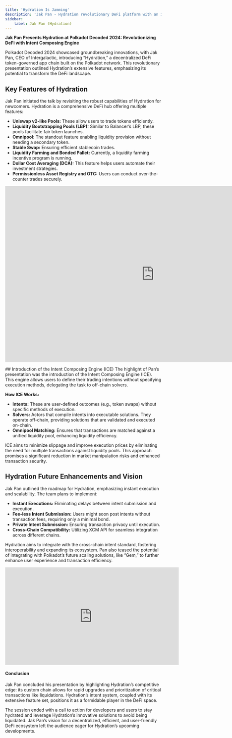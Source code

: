 ```yaml
---
title: 'Hydration Is Jamming'
description: 'Jak Pan - Hydration revolutionary DeFi platform with an innovative Intent Composing Engine (ICE).'
sidebar:
    label: Jak Pan (Hydration)
---
```

**Jak Pan Presents Hydration at Polkadot Decoded 2024: Revolutionizing DeFi with Intent Composing Engine**

Polkadot Decoded 2024 showcased groundbreaking innovations, with Jak Pan, CEO of Intergalactic, introducing “Hydration,” a decentralized DeFi token-governed app chain built on the Polkadot network. This revolutionary presentation outlined Hydration’s extensive features, emphasizing its potential to transform the DeFi landscape.

## Key Features of Hydration
Jak Pan initiated the talk by revisiting the robust capabilities of Hydration for newcomers. Hydration is a comprehensive DeFi hub offering multiple features:

- **Uniswap v2-like Pools:** These allow users to trade tokens efficiently.
- **Liquidity Bootstrapping Pools (LBP):** Similar to Balancer’s LBP, these pools facilitate fair token launches.
- **Omnipool:** The standout feature enabling liquidity provision without needing a secondary token.
- **Stable Swap:** Ensuring efficient stablecoin trades.
- **Liquidity Farming and Bonded Pallet:** Currently, a liquidity farming incentive program is running.
- **Dollar Cost Averaging (DCA):** This feature helps users automate their investment strategies.
- **Permissionless Asset Registry and OTC:** Users can conduct over-the-counter trades securely.

<iframe allowfullscreen="true" frameborder="0" height="569" mozallowfullscreen="true" src="https://docs.google.com/presentation/d/e/2PACX-1vTVYjoi324_7SWqBsRHXHfUJ5YKJZsVnL9jFoqw5zE7_FioHACaHlbQeAcHedYuEr2Kv62qhj-LT9lX/embed?start=false&loop=false&delayms=60000" webkitallowfullscreen="true" width="960"></iframe>

## Introduction of the Intent Composing Engine (ICE)
The highlight of Pan’s presentation was the introduction of the Intent Composing Engine (ICE). This engine allows users to define their trading intentions without specifying execution methods, delegating the task to off-chain solvers.

**How ICE Works:**
- **Intents:** These are user-defined outcomes (e.g., token swaps) without specific methods of execution.
- **Solvers:** Actors that compile intents into executable solutions. They operate off-chain, providing solutions that are validated and executed on-chain.
- **Omnipool Matching:** Ensures that transactions are matched against a unified liquidity pool, enhancing liquidity efficiency.

ICE aims to minimize slippage and improve execution prices by eliminating the need for multiple transactions against liquidity pools. This approach promises a significant reduction in market manipulation risks and enhanced transaction security.

## Hydration Future Enhancements and Vision
Jak Pan outlined the roadmap for Hydration, emphasizing instant execution and scalability. The team plans to implement:
- **Instant Executions:** Eliminating delays between intent submission and execution.
- **Fee-less Intent Submission:** Users might soon post intents without transaction fees, requiring only a minimal bond.
- **Private Intent Submission:** Ensuring transaction privacy until execution.
- **Cross-Chain Compatibility:** Utilizing XCM API for seamless integration across different chains.

Hydration aims to integrate with the cross-chain intent standard, fostering interoperability and expanding its ecosystem. Pan also teased the potential of integrating with Polkadot’s future scaling solutions, like “Gem,” to further enhance user experience and transaction efficiency.

<iframe allow="accelerometer; autoplay; clipboard-write; encrypted-media; gyroscope; picture-in-picture; web-share" allowfullscreen="" frameborder="0" height="315" referrerpolicy="strict-origin-when-cross-origin" src="https://www.youtube.com/embed/lYwDYDJPbEc?si=f6EWI0gyPwMS2hl5" title="YouTube video player" width="560"></iframe>

#### Conclusion
Jak Pan concluded his presentation by highlighting Hydration’s competitive edge: its custom chain allows for rapid upgrades and prioritization of critical transactions like liquidations. Hydration’s intent system, coupled with its extensive feature set, positions it as a formidable player in the DeFi space.

The session ended with a call to action for developers and users to stay hydrated and leverage Hydration’s innovative solutions to avoid being liquidated. Jak Pan’s vision for a decentralized, efficient, and user-friendly DeFi ecosystem left the audience eager for Hydration’s upcoming developments.